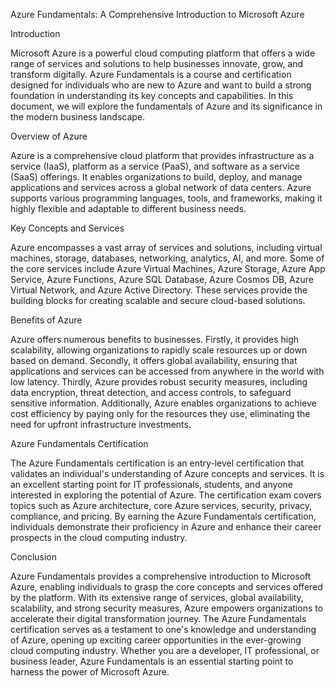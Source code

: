 Azure Fundamentals: A Comprehensive Introduction to Microsoft Azure

Introduction

Microsoft Azure is a powerful cloud computing platform that offers a wide range of services and solutions to help businesses innovate, grow, and transform digitally. Azure Fundamentals is a course and certification designed for individuals who are new to Azure and want to build a strong foundation in understanding its key concepts and capabilities. In this document, we will explore the fundamentals of Azure and its significance in the modern business landscape.

Overview of Azure

Azure is a comprehensive cloud platform that provides infrastructure as a service (IaaS), platform as a service (PaaS), and software as a service (SaaS) offerings. It enables organizations to build, deploy, and manage applications and services across a global network of data centers. Azure supports various programming languages, tools, and frameworks, making it highly flexible and adaptable to different business needs.

Key Concepts and Services

Azure encompasses a vast array of services and solutions, including virtual machines, storage, databases, networking, analytics, AI, and more. Some of the core services include Azure Virtual Machines, Azure Storage, Azure App Service, Azure Functions, Azure SQL Database, Azure Cosmos DB, Azure Virtual Network, and Azure Active Directory. These services provide the building blocks for creating scalable and secure cloud-based solutions.

Benefits of Azure

Azure offers numerous benefits to businesses. Firstly, it provides high scalability, allowing organizations to rapidly scale resources up or down based on demand. Secondly, it offers global availability, ensuring that applications and services can be accessed from anywhere in the world with low latency. Thirdly, Azure provides robust security measures, including data encryption, threat detection, and access controls, to safeguard sensitive information. Additionally, Azure enables organizations to achieve cost efficiency by paying only for the resources they use, eliminating the need for upfront infrastructure investments.

Azure Fundamentals Certification

The Azure Fundamentals certification is an entry-level certification that validates an individual's understanding of Azure concepts and services. It is an excellent starting point for IT professionals, students, and anyone interested in exploring the potential of Azure. The certification exam covers topics such as Azure architecture, core Azure services, security, privacy, compliance, and pricing. By earning the Azure Fundamentals certification, individuals demonstrate their proficiency in Azure and enhance their career prospects in the cloud computing industry.

Conclusion

Azure Fundamentals provides a comprehensive introduction to Microsoft Azure, enabling individuals to grasp the core concepts and services offered by the platform. With its extensive range of services, global availability, scalability, and strong security measures, Azure empowers organizations to accelerate their digital transformation journey. The Azure Fundamentals certification serves as a testament to one's knowledge and understanding of Azure, opening up exciting career opportunities in the ever-growing cloud computing industry. Whether you are a developer, IT professional, or business leader, Azure Fundamentals is an essential starting point to harness the power of Microsoft Azure.
